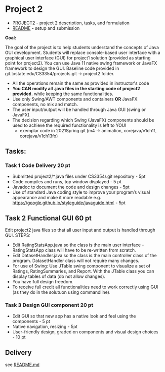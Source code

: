 # Project 2

 * [PROJECT2](PROJECT2.md) - project 2 description, tasks, and formulation 
 * [README](README.md) - setup and submission

**Goal:** 

The goal of the project is to help students understand the concepts of Java GUI development. Students will replace console-based user interface with a graphical user interface (GUI) for project1 solution (provided as starting point for project2).  You can use  Java 11 native swing framework or JavaFX framework to design the GUI. Baseline code provided in git.txstate.edu/CS3354/projects.git -> project2 folder. 

* All the operations remain the same as provided in instructor's code
* **You CAN modify  all .java files in the starting code of project2 provided.** while keeping the same functionalities. 
* Use only Swing/AWT components and containers **OR** JavaFX components, no mix and match. 
* The user input/output will be handled through Java GUI (swing or JavaFX). 
* The decision regarding which Swing (JavaFX) components should be used to achieve the required functionality is left to YOU! 
   * exemplar code in 2021Spring.git (m4 -> animation, corejava/v1ch11, corejava/v1ch13fx)

## Tasks:

### Task 1 Code Delivery 20 pt

* Submitted project2/*.java files under CS3354/<ID>.git repository - 5pt
* Code compiles and runs, top window displayed - 5 pt
* Javadoc to document the code and design changes - 5pt
* Use of standard Java coding style to improve your program’s visual appearance and make it more readable e.g. https://google.github.io/styleguide/javaguide.html - 5pt

## Task 2 Functional GUI 60 pt 

Edit project2 java files so that all user input and output is handled through GUI.  STEPS:
* Edit RatingStatsApp.java so the class is the main user interface - RatingStatsApp class will have to be re-written from scratch. 
* Edit DatasetHandler.java so the class is the main controller class of the program.  DatasetHandler class will not require many changes.
* For use of Swing: Use JTable swing component to visualize a set of Ratings, RatingSummaries, and Report. With the JTable class you can display tables of data (do not allow changes).  
* You have full design freedom. 
* To receive full credit all functionalities need to work correctly using GUI (as they do in the solutuon using commandline).

### Task 3 Design GUI component 20 pt 

* Edit GUI so that new app has a native look and feel using the components - 5 pt
* Native navigation, resizing - 5pt
* User-friendly design, graded on components and visual design choices - 10 pt

## Delivery
see [README.md](README.md)
